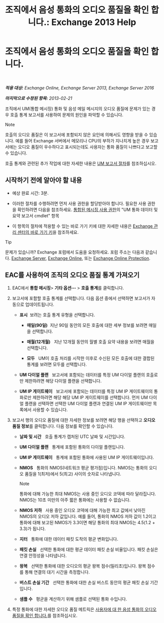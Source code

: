 ﻿---
title: '조직에서 음성 통화의 오디오 품질을 확인 합니다.: Exchange 2013 Help'
TOCTitle: 조직에서 음성 통화의 오디오 품질을 확인 합니다.
ms:assetid: 8a87694b-1678-4a01-859f-5ad3b2c73db5
ms:mtpsurl: https://technet.microsoft.com/ko-kr/library/JJ659069(v=EXCHG.150)
ms:contentKeyID: 50556033
ms.date: 05/22/2018
mtps_version: v=EXCHG.150
ms.translationtype: MT
---

# 조직에서 음성 통화의 오디오 품질을 확인 합니다.

 

_**적용 대상:** Exchange Online, Exchange Server 2013, Exchange Server 2016_

_**마지막으로 수정된 항목:** 2013-02-21_

조직에서 UM(통합 메시징) 통화 및 음성 메일 메시지의 오디오 품질에 문제가 있는 경우 호출 통계 보고서를 사용하여 문제의 원인을 파악할 수 있습니다.


> [!NOTE]
> 호출의 오디오 품질은 이 보고서에 포함되지 않은 요인에 의해서도 영향을 받을 수 있습니다. 예를 들어 Exchange 서버에서 메모리나 CPU의 부하가 지나치게 높은 경우 보고서에는 오디오 품질이 우수하다고 표시되는데도 사용자는 통화 품질이 나쁘다고 보고할 수 있습니다.



호출 통계와 관련된 추가 작업에 대한 자세한 내용은 [UM 보고서 절차](um-reports-procedures-exchange-2013-help.md)를 참조하십시오.

## 시작하기 전에 알아야 할 내용

  - 예상 완료 시간: 3분.

  - 이러한 절차를 수행하려면 먼저 사용 권한을 할당받아야 합니다. 필요한 사용 권한을 확인하려면 다음을 참조하세요. [통합된 메시징 사용 권한](unified-messaging-permissions-exchange-2013-help.md)의 "UM 통화 데이터 및 요약 보고서 cmdlet" 항목

  - 이 항목의 절차에 적용할 수 있는 바로 가기 키에 대한 자세한 내용은 [Exchange 관리 센터의 바로 가기 키](keyboard-shortcuts-in-the-exchange-admin-center-exchange-online-protection-help.md)을 참조하세요.


> [!TIP]
> 문제가 있습니까? Exchange 포럼에서 도움을 요청하세요. 포럼 주소는 다음과 같습니다. <A href="https://go.microsoft.com/fwlink/p/?linkid=60612">Exchange Server</A>, <A href="https://go.microsoft.com/fwlink/p/?linkid=267542">Exchange Online</A>, 또는 <A href="https://go.microsoft.com/fwlink/p/?linkid=285351">Exchange Online Protection</A>.



## EAC를 사용하여 조직의 오디오 품질 통계 가져오기

1.  EAC에서 **통합 메시징**\> **기타 옵션**![기타 옵션 아이콘](images/JJ150550.5381819e-3b21-4873-8714-e9b956290b28(EXCHG.150).gif "기타 옵션 아이콘") \> **호출 통계**를 클릭합니다.

2.  보고서에 포함할 호출 통계를 선택합니다. 다음 옵션 중에서 선택하면 보고서가 자동으로 업데이트됩니다.
    
      - **표시**  보려는 호출 통계 유형을 선택합니다.
        
          - **매일(90일)**  지난 90일 동안의 모든 호출에 대한 세부 정보를 보려면 매일을 선택합니다.
        
          - **매월(12개월)**   지난 12개월 동안의 월별 호출 요약 내용을 보려면 매월을 선택합니다.
        
          - **모두**   UM이 호출 처리를 시작한 이후로 수신된 모든 호출에 대한 결합된 통계를 보려면 모두를 선택합니다.
    
      - **UM 다이얼 플랜**   보고서에 포함되는 데이터를 특정 UM 다이얼 플랜의 호출로만 제한하려면 해당 다이얼 플랜을 선택합니다.
    
      - **UM IP 게이트웨이**   보고서에 포함되는 데이터를 특정 UM IP 게이트웨이의 통화로만 제한하려면 해당 해당 UM IP 게이트웨이를 선택합니다. 먼저 UM 다이얼 플랜을 선택하면 선택한 UM 다이얼 플랜과 연결된 UM IP 게이트웨이만 목록에서 사용할 수 있습니다.

3.  보고서 행의 오디오 품질에 대한 자세한 정보를 보려면 해당 행을 선택하고 **오디오 품질 정보**를 클릭합니다. 다음 정보를 확인할 수 있습니다.
    
      - **날짜 및 시간**   호출 통계가 캡처된 UTC 날짜 및 시간입니다.
    
      - **UM 다이얼 플랜**   통계에 포함된 통화의 다이얼 플랜입니다.
    
      - **UM IP 게이트웨이**   통계에 포함된 통화에 사용된 UM IP 게이트웨이입니다.
    
      - **NMOS**   통화의 NMOS(네트워크 평균 평가점)입니다. NMOS는 통화의 오디오 품질을 1(최저)에서 5(최고) 사이의 숫자로 나타냅니다.
        

        > [!NOTE]
        > 통화에 대해 가능한 최대 NMOS는 사용 중인 오디오 코덱에 따라 달라집니다. NMOS는 10초 미만의 아주 짧은 통화에는 사용할 수 없습니다.

    
      - **NMOS 저하**   사용 중인 오디오 코덱에 대해 가능한 최고 값에서 낮아진 NMOS의 오디오 저하 값입니다. 예를 들어, 통화의 NMOS 저하 값이 1.2이고 통화에 대해 보고된 NMOS가 3.3이면 해당 통화의 최대 NMOS는 4.5(1.2 + 3.3)가 됩니다.
    
      - **지터**   통화에 대한 데이터 패킷 도착의 평균 변화입니다.
    
      - **패킷 손실**   선택한 통화에 대한 평균 데이터 패킷 손실 비율입니다. 패킷 손실은 연결 안정성을 나타냅니다.
    
      - **왕복**   선택한 통화에 대한 오디오의 평균 왕복 점수(밀리초)입니다. 왕복 점수를 통해 연결의 대기 시간을 측정합니다.
    
      - **버스트 손실 기간**   선택한 통화에 대한 손실 버스트 동안의 평균 패킷 손실 기간입니다.
    
      - **샘플 수**   평균을 계산하기 위해 샘플로 선택된 통화 수입니다.

4.  특정 통화에 대한 자세한 오디오 품질 메트릭은 [사용자에 대 한 음성 통화의 오디오 품질을 확인 합니다.](investigate-the-audio-quality-of-voice-calls-for-a-user-exchange-2013-help.md)를 참조하십시오.

